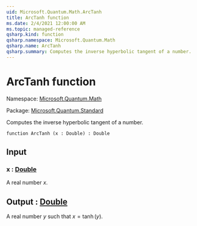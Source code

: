 ```yaml
---
uid: Microsoft.Quantum.Math.ArcTanh
title: ArcTanh function
ms.date: 2/4/2021 12:00:00 AM
ms.topic: managed-reference
qsharp.kind: function
qsharp.namespace: Microsoft.Quantum.Math
qsharp.name: ArcTanh
qsharp.summary: Computes the inverse hyperbolic tangent of a number.
---
```


# ArcTanh function

Namespace: [Microsoft.Quantum.Math](xref:Microsoft.Quantum.Math)

Package: [Microsoft.Quantum.Standard](https://nuget.org/packages/Microsoft.Quantum.Standard)


Computes the inverse hyperbolic tangent of a number.

```qsharp
function ArcTanh (x : Double) : Double
```


## Input

### x : [Double](xref:microsoft.quantum.lang-ref.double)

A real number $x$.



## Output : [Double](xref:microsoft.quantum.lang-ref.double)

A real number $y$ such that $x = \tanh(y)$.